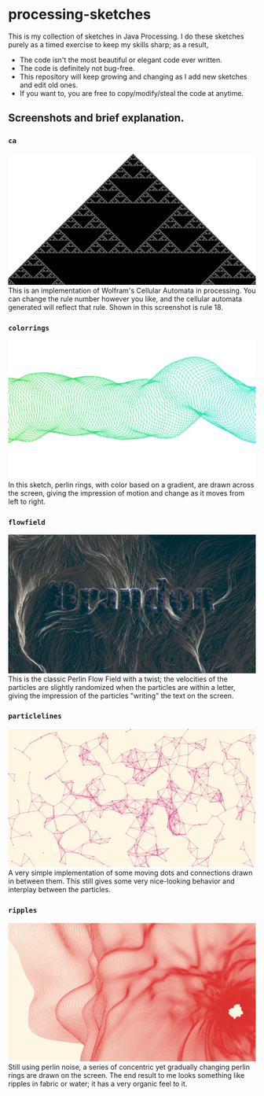 # processing-sketches
This is my collection of sketches in Java Processing.
I do these sketches purely as a timed exercise to keep my skills sharp;
as a result,
- The code isn't the most beautiful or elegant code ever written.
- The code is definitely not bug-free.
- This repository will keep growing and changing as I add new sketches and edit old ones.
- If you want to, you are free to copy/modify/steal the code at anytime.

## Screenshots and brief explanation.

### `ca`
![ca](https://raw.githubusercontent.com/brandon-gong/processing-sketches/master/ca/frame.png)
This is an implementation of Wolfram's Cellular Automata in processing.  You can change the rule number however you like,
and the cellular automata generated will reflect that rule.  Shown in this screenshot is rule 18.

### `colorrings`
![colorrings](https://raw.githubusercontent.com/brandon-gong/processing-sketches/master/colorrings/frame.png)
In this sketch, perlin rings, with color based on a gradient, are drawn across the screen,
giving the impression of motion and change as it moves from left to right.

### `flowfield`
![flowfield](https://raw.githubusercontent.com/brandon-gong/processing-sketches/master/flowfield/frame.png)
This is the classic Perlin Flow Field with a twist; the velocities of the particles are slightly randomized when the
particles are within a letter, giving the impression of the particles "writing" the text on the screen.

### `particlelines`
![particlelines](https://raw.githubusercontent.com/brandon-gong/processing-sketches/master/particlelines/frame.png)
A very simple implementation of some moving dots and connections drawn in between them.  This still gives some very
nice-looking behavior and interplay between the particles.

### `ripples`
![ripples](https://raw.githubusercontent.com/brandon-gong/processing-sketches/master/ripples/frame.png)
Still using perlin noise, a series of concentric yet gradually changing perlin rings are drawn on the screen.
The end result to me looks something like ripples in fabric or water; it has a very organic feel to it.
